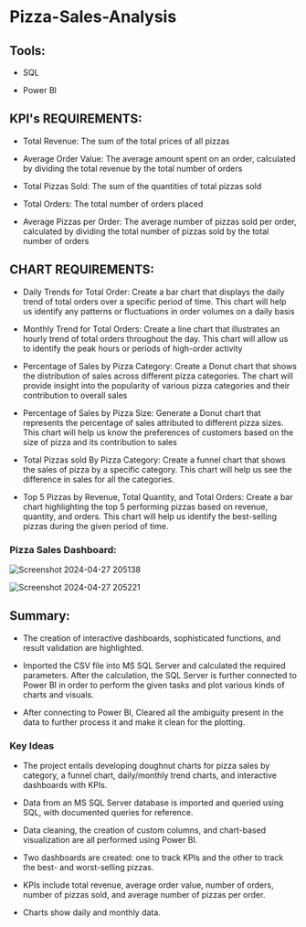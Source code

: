 # Pizza-Sales-Analysis

## Tools:

- SQL
  
- Power BI
  
## KPI's REQUIREMENTS:

- Total Revenue: The sum of the total prices of all pizzas
  
- Average Order Value: The average amount spent on an order, calculated by dividing the total revenue by the total number of orders
  
- Total Pizzas Sold: The sum of the quantities of total pizzas sold

- Total Orders: The total number of orders placed

- Average Pizzas per Order: The average number of pizzas sold per order, calculated by dividing the total number of pizzas sold by the total number of orders

## CHART REQUIREMENTS:

- Daily Trends for Total Order: Create a bar chart that displays the daily trend of total orders over a specific period of time. This chart will help us identify any patterns or fluctuations in order volumes on a daily basis

- Monthly Trend for Total Orders: Create a line chart that illustrates an hourly trend of total orders throughout the day. This chart will allow us to identify the peak hours or periods of high-order activity

- Percentage of Sales by Pizza Category: Create a Donut chart that shows the distribution of sales across different pizza categories. The chart will provide insight into the popularity of various pizza categories and their contribution to overall sales

- Percentage of Sales by Pizza Size: Generate a Donut chart that represents the percentage of sales attributed to different pizza sizes. This chart will help us know the preferences of customers based on the size of pizza and its contribution to sales

- Total Pizzas sold By Pizza Category: Create a funnel chart that shows the sales of pizza by a specific category. This chart will help us see the difference in sales for all the categories.

- Top 5 Pizzas by Revenue, Total Quantity, and Total Orders: Create a bar chart highlighting the top 5 performing pizzas based on revenue, quantity, and orders. This chart will help us identify the best-selling pizzas during the given period of time.

### Pizza Sales Dashboard:

![Screenshot 2024-04-27 205138](https://github.com/Kapildarwani22/Pizza-Sales-Analysis-/assets/116799321/ce4daabd-d0dc-44da-a0a8-2df25bbed80f)

![Screenshot 2024-04-27 205221](https://github.com/Kapildarwani22/Pizza-Sales-Analysis-/assets/116799321/ced9c345-313e-408f-8a74-1647d67816d2)

  
## Summary:

- The creation of interactive dashboards, sophisticated functions, and result validation are highlighted.

- Imported the CSV file into MS SQL Server and calculated the required parameters. After the calculation, the SQL Server is further connected to Power BI in order to perform the given tasks and plot various kinds of charts and visuals.

- After connecting to Power BI, Cleared all the ambiguity present in the data to further process it and make it clean for the plotting.

### Key Ideas

- The project entails developing doughnut charts for pizza sales by category, a funnel chart, daily/monthly trend charts, and interactive dashboards with KPIs.

- Data from an MS SQL Server database is imported and queried using SQL, with documented queries for reference.

- Data cleaning, the creation of custom columns, and chart-based visualization are all performed using Power BI.

- Two dashboards are created: one to track KPIs and the other to track the best- and worst-selling pizzas.

- KPIs include total revenue, average order value, number of orders, number of pizzas sold, and average number of pizzas per order.

- Charts show daily and monthly data.
